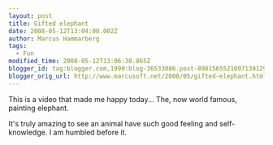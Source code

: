```yaml
---
layout: post
title: Gifted elephant
date: 2008-05-12T13:04:00.002Z
author: Marcus Hammarberg
tags:
  - Fun
modified_time: 2008-05-12T13:06:30.865Z
blogger_id: tag:blogger.com,1999:blog-36533086.post-8981565521097139129
blogger_orig_url: http://www.marcusoft.net/2008/05/gifted-elephant.html
---
```



This is a video that made me happy today... The, now world famous,
painting elephant.

It's truly amazing to see an animal have such good feeling and
self-knowledge. I am humbled before it.

